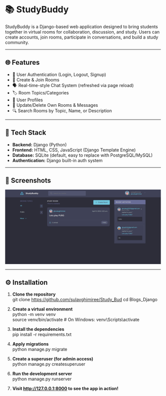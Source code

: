 # 📚 StudyBuddy

StudyBuddy is a Django-based web application designed to bring students together in virtual rooms for collaboration, discussion, and study. Users can create accounts, join rooms, participate in conversations, and build a study community.

---

## 🌐 Features

- 🔐 User Authentication (Login, Logout, Signup)
- 💬 Create & Join Rooms
- 🗣️ Real-time-style Chat System (refreshed via page reload)
- 🏷️ Room Topics/Categories
- 👤 User Profiles
- 📝 Update/Delete Own Rooms & Messages
- 🔍 Search Rooms by Topic, Name, or Description

---

## 🚀 Tech Stack

- **Backend:** Django (Python)
- **Frontend:** HTML, CSS, JavaScript (Django Template Engine)
- **Database:** SQLite (default, easy to replace with PostgreSQL/MySQL)
- **Authentication:** Django built-in auth system

---

## 📸 Screenshots

![alt text](image.png)

---

## ⚙️ Installation

1. **Clone the repository**  
   git clone https://github.com/sulavghimiree/Study_Bud
   cd Blogs_Django

2. **Create a virtual environment**  
   python -m venv venv  
   source venv/bin/activate # On Windows: venv\Scripts\activate

3. **Install the dependencies**  
   pip install -r requirements.txt

4. **Apply migrations**  
   python manage.py migrate

5. **Create a superuser (for admin access)**  
   python manage.py createsuperuser

6. **Run the development server**  
   python manage.py runserver

7. **Visit http://127.0.0.1:8000 to see the app in action!**
